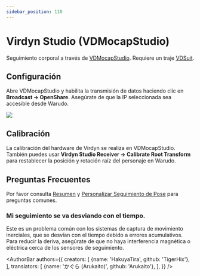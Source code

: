 ```yaml
---
sidebar_position: 110
---
```


# Virdyn Studio (VDMocapStudio)

Seguimiento corporal a través de [VDMocapStudio](https://www.virdynm.com/virdyn-vdmocap-studio-motion-capture-software-system-for-vdsuit-full-product/). Requiere un traje [VDSuit](https://www.virdynm.com/virdyn-vdsuit-full-for-full-body-function-inertia-motion-capture-suit-product/).

## Configuración

Abre VDMocapStudio y habilita la transmisión de datos haciendo clic en **Broadcast → OpenShare**. Asegúrate de que la IP seleccionada sea accesible desde Warudo.

![](/doc-img/en-virdyn-1.png)

## Calibración

La calibración del hardware de Virdyn se realiza en VDMocapStudio. También puedes usar **Virdyn Studio Receiver → Calibrate Root Transform** para restablecer la posición y rotación raíz del personaje en Warudo.

## Preguntas Frecuentes

Por favor consulta [Resumen](overview#FAQ) y [Personalizar Seguimiento de Pose](body-tracking#FAQ) para preguntas comunes.

### Mi seguimiento se va desviando con el tiempo.

Este es un problema común con los sistemas de captura de movimiento inerciales, que se desvían con el tiempo debido a errores acumulativos. Para reducir la deriva, asegúrate de que no haya interferencia magnética o eléctrica cerca de los sensores de seguimiento.

<AuthorBar authors={{
  creators: [
    {name: 'HakuyaTira', github: 'TigerHix'},
  ],
  translators: [
    {name: 'かぐら (Arukaito)', github: 'Arukaito'},
  ],
}} />
